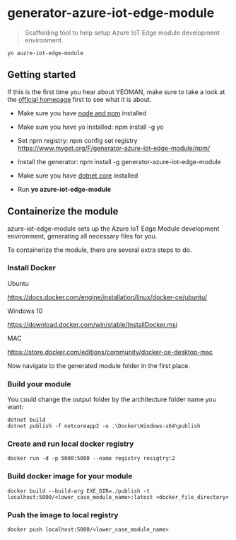# generator-azure-iot-edge-module

> Scaffolding tool to help setup Azure IoT Edge module development environment.

```
yo auzre-iot-edge-module
```

## Getting started

If this is the first time you hear about YEOMAN, make sure to take a look at the [official homepage](http://yeoman.io/) first to see what it is about.

- Make sure you have [node and npm](https://nodejs.org/en/download/ ) installed

- Make sure you have yo installed: npm install -g yo

- Set npm registry: npm config set registry https://www.myget.org/F/generator-azure-iot-edge-module/npm/

- Install the generator: npm install -g generator-azure-iot-edge-module

- Make sure you have [dotnet core](https://www.microsoft.com/net/core) installed

- Run **yo azure-iot-edge-module**

## Containerize the module

azure-iot-edge-module sets up the Azure IoT Edge Module development environment, generating all necessary files for you.

To containerize the module, there are several extra steps to do.

### Install Docker 
Ubuntu

https://docs.docker.com/engine/installation/linux/docker-ce/ubuntu/

Windows 10

https://download.docker.com/win/stable/InstallDocker.msi

MAC

https://store.docker.com/editions/community/docker-ce-desktop-mac

Now navigate to the generated module folder in the first place.

### Build your module

You could change the output folder by the architecture folder name you want:

```
dotnet build
dotnet publish -f netcoreapp2 -o .\Docker\Windows-x64\publish
```
### Create and run local docker registry
```
docker run -d -p 5000:5000 --name registry resigtry:2
```
### Build docker image for your module
```
docker build --build-arg EXE_DIR=./publish -t localhost:5000/<lower_case_module_name>:latest <docker_file_directory>
```
### Push the image to local registry
```
docker push localhost:5000/<lower_case_module_name>
```
